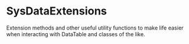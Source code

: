 # SysDataExtensions
Extension methods and other useful utility functions to make life easier when interacting with DataTable and classes of the like.
